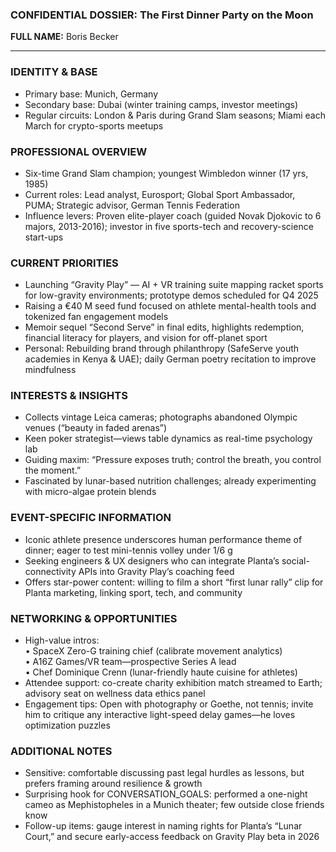 ### CONFIDENTIAL DOSSIER: The First Dinner Party on the Moon

**FULL NAME:** Boris Becker

---
### IDENTITY & BASE
- Primary base: Munich, Germany  
- Secondary base: Dubai (winter training camps, investor meetings)  
- Regular circuits: London & Paris during Grand Slam seasons; Miami each March for crypto-sports meetups  

### PROFESSIONAL OVERVIEW
- Six-time Grand Slam champion; youngest Wimbledon winner (17 yrs, 1985)  
- Current roles: Lead analyst, Eurosport; Global Sport Ambassador, PUMA; Strategic advisor, German Tennis Federation  
- Influence levers: Proven elite-player coach (guided Novak Djokovic to 6 majors, 2013-2016); investor in five sports-tech and recovery-science start-ups  

### CURRENT PRIORITIES
- Launching “Gravity Play” — AI + VR training suite mapping racket sports for low-gravity environments; prototype demos scheduled for Q4 2025  
- Raising a €40 M seed fund focused on athlete mental-health tools and tokenized fan engagement models  
- Memoir sequel “Second Serve” in final edits, highlights redemption, financial literacy for players, and vision for off-planet sport  
- Personal: Rebuilding brand through philanthropy (SafeServe youth academies in Kenya & UAE); daily German poetry recitation to improve mindfulness  

### INTERESTS & INSIGHTS
- Collects vintage Leica cameras; photographs abandoned Olympic venues (“beauty in faded arenas”)  
- Keen poker strategist—views table dynamics as real-time psychology lab  
- Guiding maxim: “Pressure exposes truth; control the breath, you control the moment.”  
- Fascinated by lunar-based nutrition challenges; already experimenting with micro-algae protein blends  

### EVENT-SPECIFIC INFORMATION
- Iconic athlete presence underscores human performance theme of dinner; eager to test mini-tennis volley under 1/6 g  
- Seeking engineers & UX designers who can integrate Planta’s social-connectivity APIs into Gravity Play’s coaching feed  
- Offers star-power content: willing to film a short “first lunar rally” clip for Planta marketing, linking sport, tech, and community  

### NETWORKING & OPPORTUNITIES
- High-value intros:  
  • SpaceX Zero-G training chief (calibrate movement analytics)  
  • A16Z Games/VR team—prospective Series A lead  
  • Chef Dominique Crenn (lunar-friendly haute cuisine for athletes)  
- Attendee support: co-create charity exhibition match streamed to Earth; advisory seat on wellness data ethics panel  
- Engagement tips: Open with photography or Goethe, not tennis; invite him to critique any interactive light-speed delay games—he loves optimization puzzles  

### ADDITIONAL NOTES
- Sensitive: comfortable discussing past legal hurdles as lessons, but prefers framing around resilience & growth  
- Surprising hook for CONVERSATION_GOALS: performed a one-night cameo as Mephistopheles in a Munich theater; few outside close friends know  
- Follow-up items: gauge interest in naming rights for Planta’s “Lunar Court,” and secure early-access feedback on Gravity Play beta in 2026